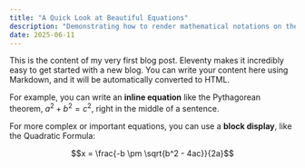 ```yaml
---
title: "A Quick Look at Beautiful Equations"
description: "Demonstrating how to render mathematical notations on the web."
date: 2025-06-11
---
```


This is the content of my very first blog post. Eleventy makes it incredibly easy to get started with a new blog. You can write your content here using Markdown, and it will be automatically converted to HTML.

For example, you can write an **inline equation** like the Pythagorean theorem, $a^2 + b^2 = c^2$, right in the middle of a sentence.

For more complex or important equations, you can use a **block display**, like the Quadratic Formula:

$$x = \frac{-b \pm \sqrt{b^2 - 4ac}}{2a}$$
